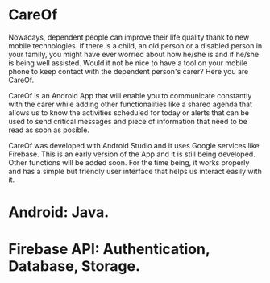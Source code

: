 # CareOf

Nowadays, dependent people can improve their life quality thank to new mobile technologies.
If there is a child, an old person or a disabled person in your family, 
you might have ever worried about how he/she is and if he/she is being well assisted.
Would it not be nice to have a tool on your mobile phone to keep contact with the dependent person's carer? Here you are CareOf.

CareOf is an Android App that will enable you to communicate constantly with the carer while adding other 
functionalities like a shared agenda that allows us to know the activities scheduled for today or alerts that can be used to send
critical messages and piece of information that need to be read as soon as posible.

CareOf was developed with Android Studio and it uses Google services like Firebase.
This is an early version of the App and it is still being developed. Other functions will be added soon. 
For the time being, it works properly and has a simple but friendly user interface that helps us interact easily with it.

# Android: Java. 
# Firebase API: Authentication, Database, Storage.

